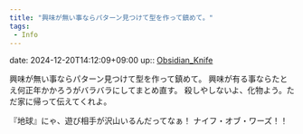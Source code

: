 ```yaml
---
title: "興味が無い事ならパターン見つけて型を作って鎮めて。"
tags:
 - Info
---
```


date: 2024-12-20T14:12:09+09:00
up:: [Obsidian_Knife](Bar/Novel/Nacaria/Obsidian_Knife.md)

興味が無い事ならパターン見つけて型を作って鎮めて。
興味が有る事ならたとえ何正年かかろうがバラバラにしてまとめ直す。
殺しやしないよ、化物よう。ただ家に帰って伝えてくれよ。

『地球』にゃ、遊び相手が沢山いるんだってなぁ！
ナイフ・オブ・ワーズ！！